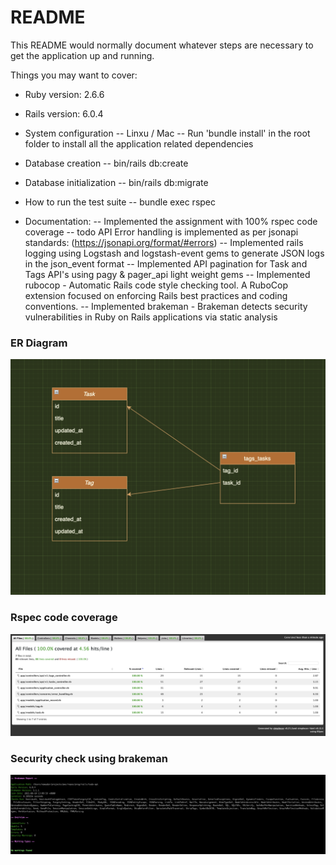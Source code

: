 # README

This README would normally document whatever steps are necessary to get the
application up and running.

Things you may want to cover:

* Ruby version: 2.6.6

* Rails version: 6.0.4

* System configuration
  -- Linxu / Mac
  -- Run 'bundle install' in the root folder to install all the application related dependencies

* Database creation
  -- bin/rails db:create

* Database initialization
  -- bin/rails db:migrate

* How to run the test suite
  -- bundle exec rspec

* Documentation:
  -- Implemented the assignment with 100% rspec code coverage
  -- todo API Error handling is implemented as per jsonapi standards: (https://jsonapi.org/format/#errors)
  -- Implemented rails logging using Logstash and logstash-event gems to generate JSON logs in the json_event format
  -- Implemented API pagination for Task and Tags API's using pagy & pager_api light weight gems
  -- Implemented rubocop - Automatic Rails code style checking tool. A RuboCop extension focused on enforcing Rails best  practices and coding conventions.
  -- Implemented brakeman - Brakeman detects security vulnerabilities in Ruby on Rails applications via static analysis

### ER Diagram
![Relationship between Task and Tag](task_tag.png?raw=true)

### Rspec code coverage
![Code coverage](coverage.png?raw=true)

### Security check using brakeman
![Security check](brakeman.png?raw=true)